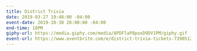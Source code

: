 ```yaml
---
title: District Trivia
date: 2019-03-27 19:48:00 -04:00
event-date: 2019-10-30 20:00:00 -04:00
end-time: 10PM
giphy-url: https://media.giphy.com/media/APDFlaP8poxD9DV1PM/giphy.gif
event-url: https://www.eventbrite.com/e/district-trivia-tickets-73905123213
---
```


